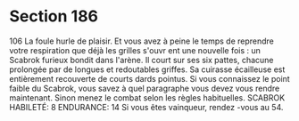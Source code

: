 # Section 186

106
La foule hurle de plaisir. Et vous avez à peine le temps de
reprendre votre respiration que déjà les grilles s'ouvr ent une
nouvelle fois : un Scabrok furieux bondit dans l'arène. Il court
sur ses six pattes, chacune prolongée par de longues et
redoutables griffes. Sa cuirasse écailleuse est entièrement
recouverte de courts dards pointus. Si vous connaissez le point
faible du Scabrok, vous savez à quel paragraphe vous devez vous
rendre maintenant. Sinon menez le combat selon les règles
habituelles.
SCABROK  HABILETÉ:  8 ENDURANCE:  14
Si vous êtes vainqueur, rendez -vous au 54.